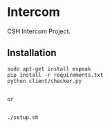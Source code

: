 # Intercom
CSH Intercom Project.

## Installation
```
sudo apt-get install espeak
pip install -r requirements.txt
python client/checker.py


or


./setup.sh
```
